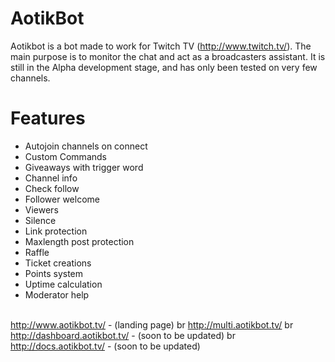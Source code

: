 # AotikBot

Aotikbot is a bot made to work for Twitch TV (http://www.twitch.tv/). The main purpose is to monitor the chat and act as a broadcasters assistant.
It is still in the Alpha development stage, and has only been tested on very few channels.

# Features
- Autojoin channels on connect
- Custom Commands
- Giveaways with trigger word
- Channel info
- Check follow
- Follower welcome
- Viewers
- Silence
- Link protection
- Maxlength post protection
- Raffle
- Ticket creations
- Points system
- Uptime calculation
- Moderator help

<br> http://www.aotikbot.tv/ - (landing page)
br http://multi.aotikbot.tv/
br http://dashboard.aotikbot.tv/ - (soon to be updated)
br http://docs.aotikbot.tv/ - (soon to be updated)
